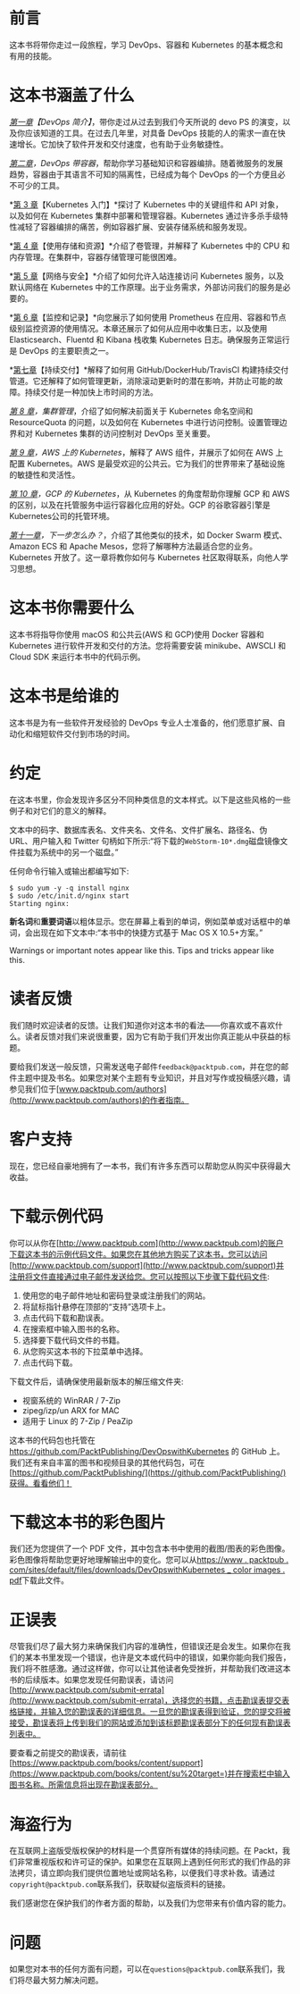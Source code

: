 # 前言

这本书将带你走过一段旅程，学习 DevOps、容器和 Kubernetes 的基本概念和有用的技能。

# 这本书涵盖了什么

*[第一章](01.html#KVCC0-6c8359cae3d4492eb9973d94ec3e4f1e)【DevOps 简介】*，带你走过从过去到我们今天所说的 devo PS 的演变，以及你应该知道的工具。在过去几年里，对具备 DevOps 技能的人的需求一直在快速增长。它加快了软件开发和交付速度，也有助于业务敏捷性。

*[第二章](02.html#1CQAE0-6c8359cae3d4492eb9973d94ec3e4f1e)，DevOps 带容器*，帮助你学习基础知识和容器编排。随着微服务的发展趋势，容器由于其语言不可知的隔离性，已经成为每个 DevOps 的一个方便且必不可少的工具。

*[第 3 章](03.html#22O7C0-6c8359cae3d4492eb9973d94ec3e4f1e)【Kubernetes 入门】*探讨了 Kubernetes 中的关键组件和 API 对象，以及如何在 Kubernetes 集群中部署和管理容器。Kubernetes 通过许多杀手级特性减轻了容器编排的痛苦，例如容器扩展、安装存储系统和服务发现。

*[第 4 章](04.html#3279U0-6c8359cae3d4492eb9973d94ec3e4f1e)【使用存储和资源】*介绍了卷管理，并解释了 Kubernetes 中的 CPU 和内存管理。在集群中，容器存储管理可能很困难。

*[第 5 章](05.html#3O56S0-6c8359cae3d4492eb9973d94ec3e4f1e)【网络与安全】*介绍了如何允许入站连接访问 Kubernetes 服务，以及默认网络在 Kubernetes 中的工作原理。出于业务需求，外部访问我们的服务是必要的。

*[第 6 章](06.html#43JDK0-6c8359cae3d4492eb9973d94ec3e4f1e)【监控和记录】*向您展示了如何使用 Prometheus 在应用、容器和节点级别监控资源的使用情况。本章还展示了如何从应用中收集日志，以及使用 Elasticsearch、Fluentd 和 Kibana 栈收集 Kubernetes 日志。确保服务正常运行是 DevOps 的主要职责之一。

*[第七章](07.html#4REBM0-6c8359cae3d4492eb9973d94ec3e4f1e)【持续交付】*解释了如何用 GitHub/DockerHub/TravisCI 构建持续交付管道。它还解释了如何管理更新，消除滚动更新时的潜在影响，并防止可能的故障。持续交付是一种加快上市时间的方法。

*[第 8 章](08.html#5J99O0-6c8359cae3d4492eb9973d94ec3e4f1e)，集群管理*，介绍了如何解决前面关于 Kubernetes 命名空间和 ResourceQuota 的问题，以及如何在 Kubernetes 中进行访问控制。设置管理边界和对 Kubernetes 集群的访问控制对 DevOps 至关重要。

*[第 9 章](09.html#6NGV40-6c8359cae3d4492eb9973d94ec3e4f1e)，AWS 上的 Kubernetes*，解释了 AWS 组件，并展示了如何在 AWS 上配置 Kubernetes。AWS 是最受欢迎的公共云。它为我们的世界带来了基础设施的敏捷性和灵活性。

*[第 10 章](10.html#7BHQU0-6c8359cae3d4492eb9973d94ec3e4f1e)，GCP 的 Kubernetes*，从 Kubernetes 的角度帮助你理解 GCP 和 AWS 的区别，以及在托管服务中运行容器化应用的好处。GCP 的谷歌容器引擎是Kubernetes公司的托管环境。

*[第十一章](11.html#80H7A0-6c8359cae3d4492eb9973d94ec3e4f1e)，下一步怎么办？*，介绍了其他类似的技术，如 Docker Swarm 模式、Amazon ECS 和 Apache Mesos，您将了解哪种方法最适合您的业务。Kubernetes 开放了。这一章将教你如何与 Kubernetes 社区取得联系，向他人学习思想。

# 这本书你需要什么

这本书将指导你使用 macOS 和公共云(AWS 和 GCP)使用 Docker 容器和 Kubernetes 进行软件开发和交付的方法。您将需要安装 minikube、AWSCLI 和 Cloud SDK 来运行本书中的代码示例。

# 这本书是给谁的

这本书是为有一些软件开发经验的 DevOps 专业人士准备的，他们愿意扩展、自动化和缩短软件交付到市场的时间。

# 约定

在这本书里，你会发现许多区分不同种类信息的文本样式。以下是这些风格的一些例子和对它们的意义的解释。

文本中的码字、数据库表名、文件夹名、文件名、文件扩展名、路径名、伪 URL、用户输入和 Twitter 句柄如下所示:“将下载的`WebStorm-10*.dmg`磁盘镜像文件挂载为系统中的另一个磁盘。”

任何命令行输入或输出都编写如下:

```
$ sudo yum -y -q install nginx
$ sudo /etc/init.d/nginx start
Starting nginx: 
```

**新名词**和**重要词语**以粗体显示。您在屏幕上看到的单词，例如菜单或对话框中的单词，会出现在如下文本中:“本书中的快捷方式基于 Mac OS X 10.5+方案。”

Warnings or important notes appear like this. Tips and tricks appear like this.

# 读者反馈

我们随时欢迎读者的反馈。让我们知道你对这本书的看法——你喜欢或不喜欢什么。读者反馈对我们来说很重要，因为它有助于我们开发出你真正能从中获益的标题。

要给我们发送一般反馈，只需发送电子邮件`feedback@packtpub.com`，并在您的邮件主题中提及书名。如果您对某个主题有专业知识，并且对写作或投稿感兴趣，请参见我们位于[www.packtpub.com/authors](http://www.packtpub.com/authors)的作者指南。

# 客户支持

现在，您已经自豪地拥有了一本书，我们有许多东西可以帮助您从购买中获得最大收益。

# 下载示例代码

你可以从你在[http://www.packtpub.com](http://www.packtpub.com)的账户下载这本书的示例代码文件。如果您在其他地方购买了这本书，您可以访问[http://www.packtpub.com/support](http://www.packtpub.com/support)并注册将文件直接通过电子邮件发送给您。您可以按照以下步骤下载代码文件:

1.  使用您的电子邮件地址和密码登录或注册我们的网站。
2.  将鼠标指针悬停在顶部的“支持”选项卡上。
3.  点击代码下载和勘误表。
4.  在搜索框中输入图书的名称。
5.  选择要下载代码文件的书籍。
6.  从您购买这本书的下拉菜单中选择。
7.  点击代码下载。

下载文件后，请确保使用最新版本的解压缩文件夹:

*   视窗系统的 WinRAR / 7-Zip
*   zipeg/izp/un ARX for MAC
*   适用于 Linux 的 7-Zip / PeaZip

这本书的代码包也托管在 https://github.com/PacktPublishing/DevOpswithKubernetes 的 GitHub 上。我们还有来自丰富的图书和视频目录的其他代码包，可在[https://github.com/PacktPublishing/](https://github.com/PacktPublishing/)获得。看看他们！

# 下载这本书的彩色图片

我们还为您提供了一个 PDF 文件，其中包含本书中使用的截图/图表的彩色图像。彩色图像将帮助您更好地理解输出中的变化。您可以从[https://www . packtpub . com/sites/default/files/downloads/DevOpswithKubernetes _ color images . pdf](https://www.packtpub.com/sites/default/files/downloads/devOpswithkubernetes_ColorImages.pdf)下载此文件。

# 正误表

尽管我们尽了最大努力来确保我们内容的准确性，但错误还是会发生。如果你在我们的某本书里发现一个错误，也许是文本或代码中的错误，如果你能向我们报告，我们将不胜感激。通过这样做，你可以让其他读者免受挫折，并帮助我们改进这本书的后续版本。如果您发现任何勘误表，请访问[http://www.packtpub.com/submit-errata](http://www.packtpub.com/submit-errata)，选择您的书籍，点击勘误表提交表格链接，并输入您的勘误表的详细信息。一旦您的勘误表得到验证，您的提交将被接受，勘误表将上传到我们的网站或添加到该标题勘误表部分下的任何现有勘误表列表中。

要查看之前提交的勘误表，请前往[https://www.packtpub.com/books/content/support](https://www.packtpub.com/books/content/su%20target=)并在搜索栏中输入图书名称。所需信息将出现在勘误表部分。

# 海盗行为

在互联网上盗版受版权保护的材料是一个贯穿所有媒体的持续问题。在 Packt，我们非常重视版权和许可证的保护。如果您在互联网上遇到任何形式的我们作品的非法拷贝，请立即向我们提供位置地址或网站名称，以便我们寻求补救。请通过`copyright@packtpub.com`联系我们，获取疑似盗版资料的链接。

我们感谢您在保护我们的作者方面的帮助，以及我们为您带来有价值内容的能力。

# 问题

如果您对本书的任何方面有问题，可以在`questions@packtpub.com`联系我们，我们将尽最大努力解决问题。